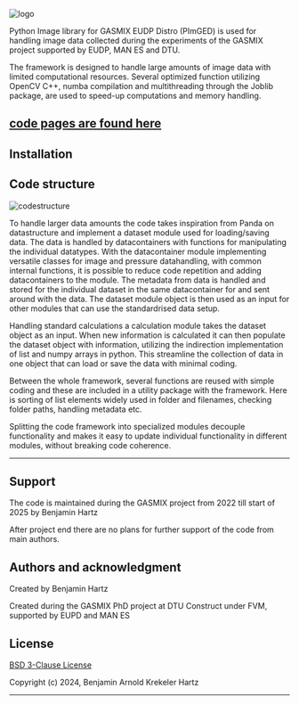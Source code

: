 ![logo](https://i.ibb.co/5rdDr7p/header.png)

Python Image library for GASMIX EUDP Distro (PImGED) is used for handling image data collected 
during the experiments of the GASMIX project supported by EUDP, MAN ES and DTU. 

The framework is designed to handle large amounts of image data with limited computational 
resources. Several optimized function utilizing OpenCV C++, numba compilation and multithreading 
through the Joblib package, are used to speed-up computations and memory handling.

## [code pages are found here](https://benhartz.github.io/pimged-pages/)

## Installation

## Code structure
![codestructure](https://i.ibb.co/QbFw4RF/code-structure.png)


To handle larger data amounts the code takes inspiration from Panda on datastructure and 
implement a dataset module used for loading/saving data. The data is handled by datacontainers 
with functions for manipulating the individual datatypes. With the datacontainer module implementing
versatile classes for image and pressure datahandling, with common internal functions, it is 
possible to reduce code repetition and adding datacontainers to the module. The metadata from 
data is handled and stored for the individual dataset in the same datacontainer for and sent around 
with the data. The dataset module object is then used as an input for other modules that can use 
the standardrised data setup.
 
Handling standard calculations a calculation module takes the dataset object as an input. 
When new information is calculated it can then populate the dataset object with information, 
utilizing the indirection implementation of list and numpy arrays in python. This streamline the 
collection of data in one object that can load or save the data with minimal coding.

Between the whole framework, several functions are reused with simple coding and these are 
included in a utility package with the framework. Here is sorting of list elements widely used 
in folder and filenames, checking folder paths, handling metadata etc. 

Splitting the code framework into specialized modules decouple functionality and makes it 
easy to update individual functionality in different modules, without breaking code coherence.

---

## Support
The code is maintained during the GASMIX project from 2022 till start of 2025 by Benjamin Hartz

After project end there are no plans for further support of the code from main authors. 


## Authors and acknowledgment
Created by Benjamin Hartz

Created during the GASMIX PhD project at DTU Construct under FVM, supported by EUPD and MAN ES 

## License
[BSD 3-Clause License](LICENSE.txt)

Copyright (c) 2024, Benjamin Arnold Krekeler Hartz

---